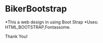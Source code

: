 ﻿# BikerBootstrap
 *This a web design in using Boot Strap
 *Uses: HTML,BOOTSTRAP,Fontassome.

 Thank You!
